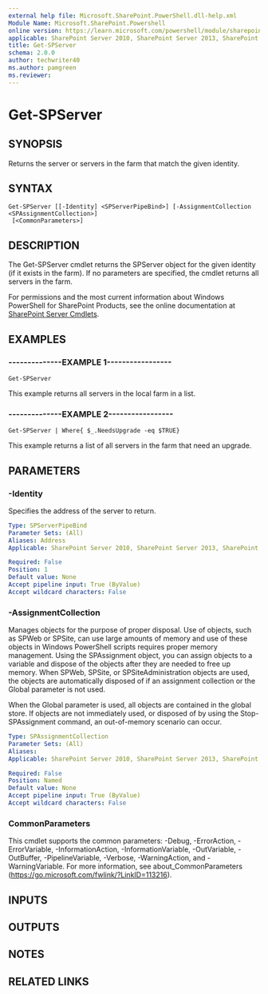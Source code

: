 ```yaml
---
external help file: Microsoft.SharePoint.PowerShell.dll-help.xml
Module Name: Microsoft.SharePoint.Powershell
online version: https://learn.microsoft.com/powershell/module/sharepoint-server/get-spserver
applicable: SharePoint Server 2010, SharePoint Server 2013, SharePoint Server 2016, SharePoint Server 2019
title: Get-SPServer
schema: 2.0.0
author: techwriter40
ms.author: pamgreen
ms.reviewer:
---
```


# Get-SPServer

## SYNOPSIS
Returns the server or servers in the farm that match the given identity.


## SYNTAX

```
Get-SPServer [[-Identity] <SPServerPipeBind>] [-AssignmentCollection <SPAssignmentCollection>]
 [<CommonParameters>]
```

## DESCRIPTION
The Get-SPServer cmdlet returns the SPServer object for the given identity (if it exists in the farm).
If no parameters are specified, the cmdlet returns all servers in the farm.

For permissions and the most current information about Windows PowerShell for SharePoint Products, see the online documentation at [SharePoint Server Cmdlets](https://learn.microsoft.com/powershell/sharepoint/sharepoint-server/sharepoint-server-cmdlets).

## EXAMPLES

### --------------EXAMPLE 1----------------- 
```
Get-SPServer
```

This example returns all servers in the local farm in a list.

### --------------EXAMPLE 2----------------- 
```
Get-SPServer | Where{ $_.NeedsUpgrade -eq $TRUE}
```

This example returns a list of all servers in the farm that need an upgrade.

## PARAMETERS

### -Identity
Specifies the address of the server to return.

```yaml
Type: SPServerPipeBind
Parameter Sets: (All)
Aliases: Address
Applicable: SharePoint Server 2010, SharePoint Server 2013, SharePoint Server 2016, SharePoint Server 2019

Required: False
Position: 1
Default value: None
Accept pipeline input: True (ByValue)
Accept wildcard characters: False
```

### -AssignmentCollection
Manages objects for the purpose of proper disposal.
Use of objects, such as SPWeb or SPSite, can use large amounts of memory and use of these objects in Windows PowerShell scripts requires proper memory management.
Using the SPAssignment object, you can assign objects to a variable and dispose of the objects after they are needed to free up memory.
When SPWeb, SPSite, or SPSiteAdministration objects are used, the objects are automatically disposed of if an assignment collection or the Global parameter is not used.

When the Global parameter is used, all objects are contained in the global store.
If objects are not immediately used, or disposed of by using the Stop-SPAssignment command, an out-of-memory scenario can occur.

```yaml
Type: SPAssignmentCollection
Parameter Sets: (All)
Aliases: 
Applicable: SharePoint Server 2010, SharePoint Server 2013, SharePoint Server 2016, SharePoint Server 2019

Required: False
Position: Named
Default value: None
Accept pipeline input: True (ByValue)
Accept wildcard characters: False
```

### CommonParameters
This cmdlet supports the common parameters: -Debug, -ErrorAction, -ErrorVariable, -InformationAction, -InformationVariable, -OutVariable, -OutBuffer, -PipelineVariable, -Verbose, -WarningAction, and -WarningVariable. For more information, see about_CommonParameters (https://go.microsoft.com/fwlink/?LinkID=113216).

## INPUTS

## OUTPUTS

## NOTES

## RELATED LINKS
